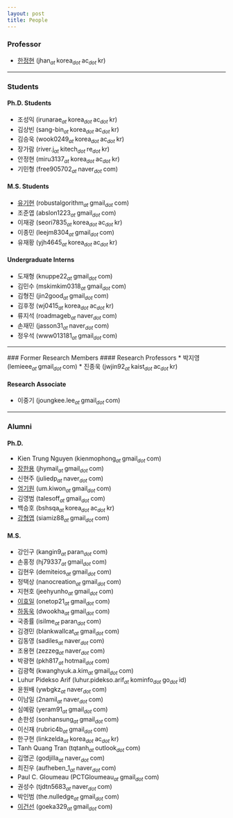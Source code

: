 ```yaml
---
layout: post
title: People
---
```


### Professor
* [한정현](/people/jhan) (jhan<sub><i>at </i></sub>korea<sub><i>dot </i></sub>ac<sub><i>dot </i></sub>kr)

<hr>

### Students
#### Ph.D. Students
* 조성익 (irunarae<sub><i>at </i></sub>korea<sub><i>dot </i></sub>ac<sub><i>dot </i></sub>kr)
* 김상빈 (sang-bin<sub><i>at </i></sub>korea<sub><i>dot </i></sub>ac<sub><i>dot </i></sub>kr)
* 김승욱 (wook0249<sub><i>at </i></sub>korea<sub><i>dot </i></sub>ac<sub><i>dot </i></sub>kr)
* 장가람 (river.j<sub><i>at </i></sub>kitech<sub><i>dot </i></sub>re<sub><i>dot </i></sub>kr)
* 안정현 (miru3137<sub><i>at </i></sub>korea<sub><i>dot </i></sub>ac<sub><i>dot </i></sub>kr)
* 기민형 (free905702<sub><i>at </i></sub>naver<sub><i>dot </i></sub>com)

#### M.S. Students
* [유기현](https://www.linkedin.com/in/kihyun-yu-5232b8148) (robustalgorithm<sub><i>at </i></sub>gmail<sub><i>dot </i></sub>com)
* 조준엽 (abslon1223<sub><i>at </i></sub>gmail<sub><i>dot </i></sub>com)
* 이재광 (seori7835<sub><i>at </i></sub>korea<sub><i>dot </i></sub>ac<sub><i>dot </i></sub>kr)
* 이종민 (leejm8304<sub><i>at </i></sub>gmail<sub><i>dot </i></sub>com)
* 유재황 (yjh4645<sub><i>at </i></sub>korea<sub><i>dot </i></sub>ac<sub><i>dot </i></sub>kr)

#### Undergraduate Interns
* 도재형 (knuppe22<sub><i>at </i></sub>gmail<sub><i>dot </i></sub>com)
* 김민수 (mskimkim0318<sub><i>at </i></sub>gmail<sub><i>dot </i></sub>com)
* 김형진 (jin2good<sub><i>at </i></sub>gmail<sub><i>dot </i></sub>com)
* 김후정 (wj0415<sub><i>at </i></sub>korea<sub><i>dot </i></sub>ac<sub><i>dot </i></sub>kr)
* 류지석 (roadmageb<sub><i>at </i></sub>naver<sub><i>dot </i></sub>com)
* 손재민 (jasson31<sub><i>at </i></sub>naver<sub><i>dot </i></sub>com)
* 정우석 (www013181<sub><i>at </i></sub>gmail<sub><i>dot </i></sub>com)

<hr>
### Former Research Members
#### Research Professors
* 박지영 (lemieee<sub><i>at </i></sub>gmail<sub><i>dot </i></sub>com)
* 진종욱 (jwjin92<sub><i>at </i></sub>kaist<sub><i>dot </i></sub>ac<sub><i>dot </i></sub>kr)

#### Research Associate
* 이중기 (joungkee.lee<sub><i>at </i></sub>gmail<sub><i>dot </i></sub>com)

<hr>

### Alumni
#### Ph.D.
* Kien Trung Nguyen (kienmophong<sub><i>at </i></sub>gmail<sub><i>dot </i></sub>com)
* [장한용](/people/hanyoung) (jhymail<sub><i>at </i></sub>gmail<sub><i>dot </i></sub>com)
* 신현주 (juliedp<sub><i>at </i></sub>naver<sub><i>dot </i></sub>com)
* [엄기원](/people/kiwon) (um.kiwon<sub><i>at </i></sub>gmail<sub><i>dot </i></sub>com)
* 김영범 (talesoff<sub><i>at </i></sub>gmail<sub><i>dot </i></sub>com)
* 백승호 (bshsqa<sub><i>at </i></sub>korea<sub><i>dot </i></sub>ac<sub><i>dot </i></sub>kr)
* [강형엽](https://siamiz88.github.io) (siamiz88<sub><i>at </i></sub>gmail<sub><i>dot </i></sub>com)

#### M.S.
* 강인구 (kangin9<sub><i>at </i></sub>paran<sub><i>dot </i></sub>com)
* 손홍정 (hj79337<sub><i>at </i></sub>gmail<sub><i>dot </i></sub>com)
* 김현우 (demiteios<sub><i>at </i></sub>gmail<sub><i>dot </i></sub>com)
* 정택상 (nanocreation<sub><i>at </i></sub>gmail<sub><i>dot </i></sub>com)
* 지현호 (jeehyunho<sub><i>at </i></sub>gmail<sub><i>dot </i></sub>com)
* [이효일](http://hldec.net/) (onetop21<sub><i>at </i></sub>gmail<sub><i>dot </i></sub>com)
* [하동욱](http://www.linkedin.com/in/dwookha) (dwookha<sub><i>at </i></sub>gmail<sub><i>dot </i></sub>com)
* 국종률 (isilme<sub><i>at </i></sub>paran<sub><i>dot </i></sub>com)
* 김경민 (blankwallcat<sub><i>at </i></sub>gmail<sub><i>dot </i></sub>com)
* 김동영 (sadiles<sub><i>at </i></sub>naver<sub><i>dot </i></sub>com)
* 조용현 (zezzeg<sub><i>at </i></sub>naver<sub><i>dot </i></sub>com)
* 박광현 (pkh817<sub><i>at </i></sub>hotmail<sub><i>dot </i></sub>com)
* 김광혁 (kwanghyuk.a.kim<sub><i>at </i></sub>gmail<sub><i>dot </i></sub>com)
* Luhur Pidekso Arif (luhur.pidekso.arif<sub><i>at </i></sub>kominfo<sub><i>dot </i></sub>go<sub><i>dot </i></sub>id)
* 윤원배 (ywbgkz<sub><i>at </i></sub>naver<sub><i>dot </i></sub>com)
* 이남일 (2namil<sub><i>at </i></sub>naver<sub><i>dot </i></sub>com)
* 심예람 (yeram91<sub><i>at </i></sub>gmail<sub><i>dot </i></sub>com)
* 손한성 (sonhansung<sub><i>at </i></sub>gmail<sub><i>dot </i></sub>com)
* 이신재 (rubric4b<sub><i>at </i></sub>gmail<sub><i>dot </i></sub>com)
* 한구현 (linkzelda<sub><i>at </i></sub>korea<sub><i>dot </i></sub>ac<sub><i>dot </i></sub>kr)
* Tanh Quang Tran (tqtanh<sub><i>at </i></sub>outlook<sub><i>dot </i></sub>com)
* 김명곤 (godjilla<sub><i>at </i></sub>naver<sub><i>dot </i></sub>com)
* 최진우 (aufheben_1<sub><i>at </i></sub>naver<sub><i>dot </i></sub>com)
* Paul C. Gloumeau (PCTGloumeau<sub><i>at </i></sub>gmail<sub><i>dot </i></sub>com)
* 권성수 (tjdtn5683<sub><i>at </i></sub>naver<sub><i>dot </i></sub>com)
* 박인범 (the.nulledge<sub><i>at </i></sub>gmail<sub><i>dot </i></sub>com)
* [이건선](http://gsunlee.net) (goeka329<sub><i>at </i></sub>gmail<sub><i>dot </i></sub>com)